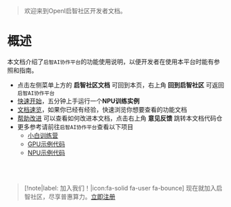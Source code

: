 > 欢迎来到OpenI启智社区开发者文档。

# 概述

本文档介绍了`启智AI协作平台`的功能使用说明，以便开发者在使用本平台时能有参照和指南。

- 点击左侧菜单上方的 **启智社区文档** 可回到本页，右上角 **回到启智社区** 可返回`启智AI协作平台`
- [快速开始](quickstart/quickstartNPU.md)，五分钟上手运行一个**NPU训练实例**
- [文档速览](quickstart/quickmenu.md)，如果你已经有经验，快速浏览你想要查看的功能文档
- [帮助改进](others/helper.md) 可以查看如何改进本文档，点击右上角 **意见反馈** 跳转本文档代码仓
- 更多参考请前往`启智AI协作平台`查看以下项目
    - [小白训练营](https://openi.pcl.ac.cn/zeizei/OpenI_Learning)
    - [GPU示例代码](https://openi.pcl.ac.cn/OpenIOSSG/MNIST_PytorchExample_GPU)
    - [NPU示例代码](https://openi.pcl.ac.cn/OpenIOSSG/MNIST_Example)

<br>
<br>

> [!note|label: 加入我们！|icon:fa-solid fa-user fa-bounce]
> 现在就加入启智社区，尽享普惠算力。[立即注册](https://openi.pcl.ac.cn/user/sign_up)
